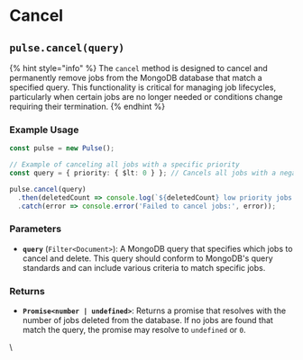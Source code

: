 # Cancel



## `pulse.cancel(query)`

{% hint style="info" %}
The `cancel` method is designed to cancel and permanently remove jobs from the MongoDB database that match a specified query. This functionality is critical for managing job lifecycles, particularly when certain jobs are no longer needed or conditions change requiring their termination.
{% endhint %}

### Example Usage

```typescript
const pulse = new Pulse();

// Example of canceling all jobs with a specific priority
const query = { priority: { $lt: 0 } }; // Cancels all jobs with a negative priority

pulse.cancel(query)
  .then(deletedCount => console.log(`${deletedCount} low priority jobs cancelled`))
  .catch(error => console.error('Failed to cancel jobs:', error));
```



### Parameters

* **`query`** (`Filter<Document>`): A MongoDB query that specifies which jobs to cancel and delete. This query should conform to MongoDB's query standards and can include various criteria to match specific jobs.

### Returns

* **`Promise<number | undefined>`**: Returns a promise that resolves with the number of jobs deleted from the database. If no jobs are found that match the query, the promise may resolve to `undefined` or `0`.

\




